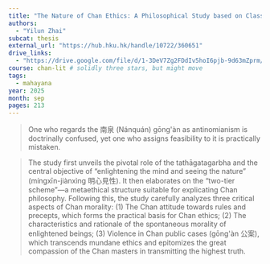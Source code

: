 ```yaml
---
title: "The Nature of Chan Ethics: A Philosophical Study based on Classical Chinese Chan Texts"
authors:
  - "Yilun Zhai"
subcat: thesis
external_url: "https://hub.hku.hk/handle/10722/360651"
drive_links:
  - "https://drive.google.com/file/d/1-3DeV7Zg2FDdIv5hoI6pjb-9d63mZprm/view?usp=drivesdk"
course: chan-lit # solidly three stars, but might move
tags:
  - mahayana
year: 2025
month: sep
pages: 213
---
```


> One who regards the 南泉 (Nánquán) gōng'àn as antinomianism is doctrinally confused, yet one who assigns feasibility to it is practically mistaken.

> The study first unveils the pivotal role of the tathāgatagarbha and the central objective of “enlightening the mind and seeing the nature” (míngxīn-jiànxìng 明心見性). It then elaborates on the “two-tier scheme”—a metaethical structure suitable for explicating Chan philosophy. Following this, the study carefully analyzes three critical aspects of Chan morality: (1) The Chan attitude towards rules and precepts, which forms the practical basis for Chan ethics; (2) The characteristics and rationale of the spontaneous morality of enlightened beings; (3) Violence in Chan public cases (gōng'àn 公案), which transcends mundane ethics and epitomizes the great compassion of the Chan masters in transmitting the highest truth.